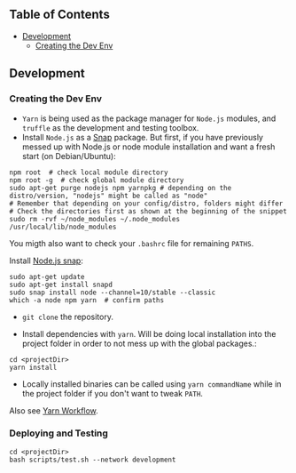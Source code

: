 ## Table of Contents
+ [Development](#development)
    + [Creating the Dev Env](#creating-the-dev-env)

## Development
### Creating the Dev Env
+ `Yarn` is being used as the package manager for `Node.js` modules, and `truffle` as the development and testing toolbox.
+ Install `Node.js` as a [Snap](https://snapcraft.io/) package. But first, if you have previously messed up with Node.js or node module installation and want a fresh start (on Debian/Ubuntu):
```shell
npm root  # check local module directory
npm root -g  # check global module directory
sudo apt-get purge nodejs npm yarnpkg # depending on the distro/version, "nodejs" might be called as "node"
# Remember that depending on your config/distro, folders might differ
# Check the directories first as shown at the beginning of the snippet
sudo rm -rvf ~/node_modules ~/.node_modules /usr/local/lib/node_modules
```
You migth also want to check your `.bashrc` file for remaining `PATHS`.

Install [Node.js snap](https://github.com/nodesource/distributions/blob/master/README.md#snap):
```shell
sudo apt-get update
sudo apt-get install snapd
sudo snap install node --channel=10/stable --classic
which -a node npm yarn  # confirm paths
```
+ `git clone` the repository.

+ Install dependencies with `yarn`. Will be doing local installation into the project folder in order to not mess up with the global packages.:
```shell
cd <projectDir>
yarn install
```
+ Locally installed binaries can be called using `yarn commandName` while in the project folder if you don't want to tweak `PATH`.

Also see [Yarn Workflow](https://yarnpkg.com/en/docs/yarn-workflow).

### Deploying and Testing
```shell
cd <projectDir>
bash scripts/test.sh --network development
```
